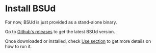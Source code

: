 # Install BSUd

For now, BSUd is just provided as a stand-alone binary.

Go to [Github's releases](https://github.com/outscale/bsud/releases) to get the latest BSUd version.

Once downloaded or installed, check [Use section](https://github.com/outscale/bsud/blob/main/docs/use.md) to get more details on how to run it.
